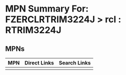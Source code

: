 



# MPN Summary For: FZERCLRTRIM3224J > rcl : RTRIM3224J

## MPNs
  

|MPN|Direct Links|Search Links|
| :--- | :--- | :--- |
||||
